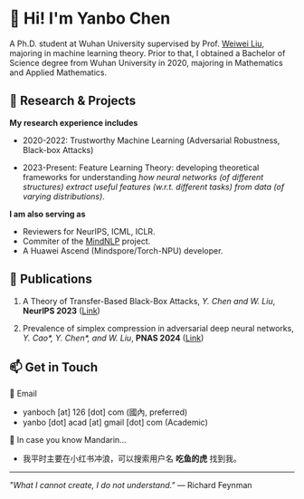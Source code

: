 # 👋 Hi! I'm Yanbo Chen

A Ph.D. student at Wuhan University supervised by Prof. [Weiwei Liu](https://sites.google.com/site/weiweiliuhomepage/), majoring in machine learning theory.
Prior to that, I obtained a Bachelor of Science degree from Wuhan University in 2020, majoring in Mathematics and Applied Mathematics.

## 🌟 Research & Projects

**My research experience includes**

+ 2020-2022: Trustworthy Machine Learning (Adversarial Robustness, Black-box Attacks)

+ 2023-Present: Feature Learning Theory: developing theoretical frameworks for understanding *how neural networks (of different structures) extract useful features (w.r.t. different tasks) from data (of varying distributions)*.

**I am also serving as**

+ Reviewers for NeurIPS, ICML, ICLR.
+ Commiter of the [MindNLP](https://github.com/mindspore-lab/mindnlp) project.
+ A Huawei Ascend (Mindspore/Torch-NPU) developer.

## 📝 Publications
1. A Theory of Transfer-Based Black-Box Attacks, *Y. Chen and W. Liu*, **NeurIPS 2023** ([Link](https://proceedings.neurips.cc/paper_files/paper/2023/file/2d0842550e6d92b0e27e7e810b1a4792-Paper-Conference.pdf))

2. Prevalence of simplex compression in adversarial deep neural networks, *Y. Cao\*, Y. Chen\*, and W. Liu*, **PNAS 2024** ([Link](https://www.pnas.org/doi/10.1073/pnas.2421593122))

## 📫 Get in Touch

📧 Email 
+ yanboch [at] 126 [dot] com (國內, preferred)
+ yanbo [dot] acad [at] gmail [dot] com (Academic)

📕 In case you know Mandarin...
+ 我平时主要在小红书冲浪，可以搜索用户名 **吃鱼的虎** 找到我。

---

*"What I cannot create, I do not understand."*
— Richard Feynman
